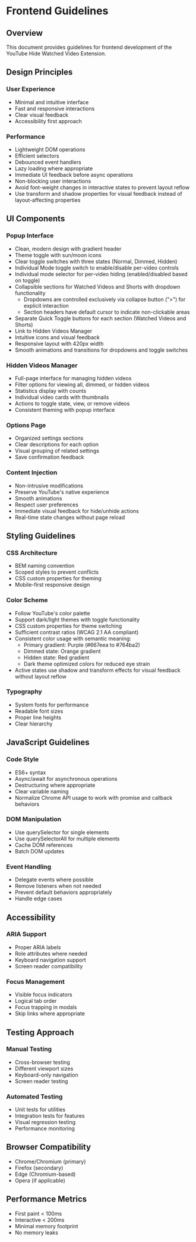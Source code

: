# Frontend Guidelines

## Overview
This document provides guidelines for frontend development of the YouTube Hide Watched Video Extension.

## Design Principles

### User Experience
- Minimal and intuitive interface
- Fast and responsive interactions
- Clear visual feedback
- Accessibility first approach

### Performance
- Lightweight DOM operations
- Efficient selectors
- Debounced event handlers
- Lazy loading where appropriate
- Immediate UI feedback before async operations
- Non-blocking user interactions
- Avoid font-weight changes in interactive states to prevent layout reflow
- Use transform and shadow properties for visual feedback instead of layout-affecting properties

## UI Components

### Popup Interface
- Clean, modern design with gradient header
- Theme toggle with sun/moon icons
- Clear toggle switches with three states (Normal, Dimmed, Hidden)
- Individual Mode toggle switch to enable/disable per-video controls
- Individual mode selector for per-video hiding (enabled/disabled based on toggle)
- Collapsible sections for Watched Videos and Shorts with dropdown functionality
  - Dropdowns are controlled exclusively via collapse button (">") for explicit interaction
  - Section headers have default cursor to indicate non-clickable areas
- Separate Quick Toggle buttons for each section (Watched Videos and Shorts)
- Link to Hidden Videos Manager
- Intuitive icons and visual feedback
- Responsive layout with 420px width
- Smooth animations and transitions for dropdowns and toggle switches

### Hidden Videos Manager
- Full-page interface for managing hidden videos
- Filter options for viewing all, dimmed, or hidden videos
- Statistics display with counts
- Individual video cards with thumbnails
- Actions to toggle state, view, or remove videos
- Consistent theming with popup interface

### Options Page
- Organized settings sections
- Clear descriptions for each option
- Visual grouping of related settings
- Save confirmation feedback

### Content Injection
- Non-intrusive modifications
- Preserve YouTube's native experience
- Smooth animations
- Respect user preferences
- Immediate visual feedback for hide/unhide actions
- Real-time state changes without page reload

## Styling Guidelines

### CSS Architecture
- BEM naming convention
- Scoped styles to prevent conflicts
- CSS custom properties for theming
- Mobile-first responsive design

### Color Scheme
- Follow YouTube's color palette
- Support dark/light themes with toggle functionality
- CSS custom properties for theme switching
- Sufficient contrast ratios (WCAG 2.1 AA compliant)
- Consistent color usage with semantic meaning:
  - Primary gradient: Purple (#667eea to #764ba2)
  - Dimmed state: Orange gradient
  - Hidden state: Red gradient
  - Dark theme optimized colors for reduced eye strain
- Active states use shadow and transform effects for visual feedback without layout reflow

### Typography
- System fonts for performance
- Readable font sizes
- Proper line heights
- Clear hierarchy

## JavaScript Guidelines

### Code Style
- ES6+ syntax
- Async/await for asynchronous operations
- Destructuring where appropriate
- Clear variable naming
- Normalize Chrome API usage to work with promise and callback behaviors

### DOM Manipulation
- Use querySelector for single elements
- Use querySelectorAll for multiple elements
- Cache DOM references
- Batch DOM updates

### Event Handling
- Delegate events where possible
- Remove listeners when not needed
- Prevent default behaviors appropriately
- Handle edge cases

## Accessibility

### ARIA Support
- Proper ARIA labels
- Role attributes where needed
- Keyboard navigation support
- Screen reader compatibility

### Focus Management
- Visible focus indicators
- Logical tab order
- Focus trapping in modals
- Skip links where appropriate

## Testing Approach

### Manual Testing
- Cross-browser testing
- Different viewport sizes
- Keyboard-only navigation
- Screen reader testing

### Automated Testing
- Unit tests for utilities
- Integration tests for features
- Visual regression testing
- Performance monitoring

## Browser Compatibility
- Chrome/Chromium (primary)
- Firefox (secondary)
- Edge (Chromium-based)
- Opera (if applicable)

## Performance Metrics
- First paint < 100ms
- Interactive < 200ms
- Minimal memory footprint
- No memory leaks